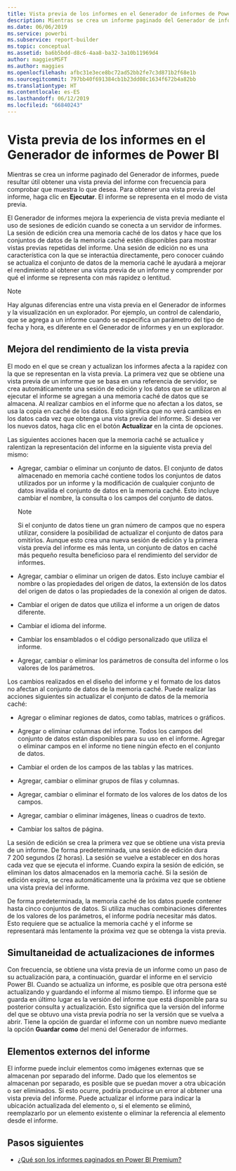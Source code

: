 ```yaml
---
title: Vista previa de los informes en el Generador de informes de Power BI
description: Mientras se crea un informe paginado del Generador de informes, puede resultar útil obtener una vista previa del informe con frecuencia para comprobar que muestra lo que desea.
ms.date: 06/06/2019
ms.service: powerbi
ms.subservice: report-builder
ms.topic: conceptual
ms.assetid: ba6b5bdd-d8c6-4aa8-ba32-3a10b11969d4
author: maggiesMSFT
ms.author: maggies
ms.openlocfilehash: afbc31e3ece8bc72ad52bb2fe7c3d871b2f68e1b
ms.sourcegitcommit: 797bb40f691384cb1b23dd08c1634f672b4a82bb
ms.translationtype: HT
ms.contentlocale: es-ES
ms.lasthandoff: 06/12/2019
ms.locfileid: "66840243"
---
```

# <a name="previewing-reports-in-power-bi-report-builder"></a>Vista previa de los informes en el Generador de informes de Power BI
  Mientras se crea un informe paginado del Generador de informes, puede resultar útil obtener una vista previa del informe con frecuencia para comprobar que muestra lo que desea. Para obtener una vista previa del informe, haga clic en **Ejecutar**. El informe se representa en el modo de vista previa.  
  
 El Generador de informes mejora la experiencia de vista previa mediante el uso de sesiones de edición cuando se conecta a un servidor de informes. La sesión de edición crea una memoria caché de los datos y hace que los conjuntos de datos de la memoria caché estén disponibles para mostrar vistas previas repetidas del informe. Una sesión de edición no es una característica con la que se interactúa directamente, pero conocer cuándo se actualiza el conjunto de datos de la memoria caché le ayudará a mejorar el rendimiento al obtener una vista previa de un informe y comprender por qué el informe se representa con más rapidez o lentitud.  

  
> [!NOTE]  
> Hay algunas diferencias entre una vista previa en el Generador de informes y la visualización en un explorador. Por ejemplo, un control de calendario, que se agrega a un informe cuando se especifica un parámetro del tipo de fecha y hora, es diferente en el Generador de informes y en un explorador. 
  
## <a name="improving-preview-performance"></a>Mejora del rendimiento de la vista previa  
 El modo en el que se crean y actualizan los informes afecta a la rapidez con la que se representan en la vista previa. La primera vez que se obtiene una vista previa de un informe que se basa en una referencia de servidor, se crea automáticamente una sesión de edición y los datos que se utilizaron al ejecutar el informe se agregan a una memoria caché de datos que se almacena. Al realizar cambios en el informe que no afectan a los datos, se usa la copia en caché de los datos. Esto significa que no verá cambios en los datos cada vez que obtenga una vista previa del informe. Si desea ver los nuevos datos, haga clic en el botón **Actualizar** en la cinta de opciones.  
  
 Las siguientes acciones hacen que la memoria caché se actualice y ralentizan la representación del informe en la siguiente vista previa del mismo:  
  
-   Agregar, cambiar o eliminar un conjunto de datos. El conjunto de datos almacenado en memoria caché contiene todos los conjuntos de datos utilizados por un informe y la modificación de cualquier conjunto de datos invalida el conjunto de datos en la memoria caché. Esto incluye cambiar el nombre, la consulta o los campos del conjunto de datos.  
  
    > [!NOTE]  
    >  Si el conjunto de datos tiene un gran número de campos que no espera utilizar, considere la posibilidad de actualizar el conjunto de datos para omitirlos. Aunque esto crea una nueva sesión de edición y la primera vista previa del informe es más lenta, un conjunto de datos en caché más pequeño resulta beneficioso para el rendimiento del servidor de informes.  
  
-   Agregar, cambiar o eliminar un origen de datos. Esto incluye cambiar el nombre o las propiedades del origen de datos, la extensión de los datos del origen de datos o las propiedades de la conexión al origen de datos.  
  
-   Cambiar el origen de datos que utiliza el informe a un origen de datos diferente.  
  
-   Cambiar el idioma del informe.  
  
-   Cambiar los ensamblados o el código personalizado que utiliza el informe.  
  
-   Agregar, cambiar o eliminar los parámetros de consulta del informe o los valores de los parámetros.  
  
 Los cambios realizados en el diseño del informe y el formato de los datos no afectan al conjunto de datos de la memoria caché. Puede realizar las acciones siguientes sin actualizar el conjunto de datos de la memoria caché:  
  
-   Agregar o eliminar regiones de datos, como tablas, matrices o gráficos.  
  
-   Agregar o eliminar columnas del informe. Todos los campos del conjunto de datos están disponibles para su uso en el informe. Agregar o eliminar campos en el informe no tiene ningún efecto en el conjunto de datos.  
  
-   Cambiar el orden de los campos de las tablas y las matrices.  
  
-   Agregar, cambiar o eliminar grupos de filas y columnas.  
  
-   Agregar, cambiar o eliminar el formato de los valores de los datos de los campos.  
  
-   Agregar, cambiar o eliminar imágenes, líneas o cuadros de texto.  
  
-   Cambiar los saltos de página.  
  
La sesión de edición se crea la primera vez que se obtiene una vista previa de un informe. De forma predeterminada, una sesión de edición dura 7 200 segundos (2 horas). La sesión se vuelve a establecer en dos horas cada vez que se ejecuta el informe. Cuando expira la sesión de edición, se eliminan los datos almacenados en la memoria caché. Si la sesión de edición expira, se crea automáticamente una la próxima vez que se obtiene una vista previa del informe.
  
De forma predeterminada, la memoria caché de los datos puede contener hasta cinco conjuntos de datos. Si utiliza muchas combinaciones diferentes de los valores de los parámetros, el informe podría necesitar más datos. Esto requiere que se actualice la memoria caché y el informe se representará más lentamente la próxima vez que se obtenga la vista previa. 
  
## <a name="concurrency-of-report-updates"></a>Simultaneidad de actualizaciones de informes  
Con frecuencia, se obtiene una vista previa de un informe como un paso de su actualización para, a continuación, guardar el informe en el servicio Power BI. Cuando se actualiza un informe, es posible que otra persona esté actualizando y guardando el informe al mismo tiempo. El informe que se guarda en último lugar es la versión del informe que está disponible para su posterior consulta y actualización. Esto significa que la versión del informe del que se obtuvo una vista previa podría no ser la versión que se vuelva a abrir. Tiene la opción de guardar el informe con un nombre nuevo mediante la opción **Guardar como** del menú del Generador de informes.  
  
## <a name="external-report-items"></a>Elementos externos del informe  
 El informe puede incluir elementos como imágenes externas que se almacenan por separado del informe. Dado que los elementos se almacenan por separado, es posible que se puedan mover a otra ubicación o ser eliminados. Si esto ocurre, podría producirse un error al obtener una vista previa del informe. Puede actualizar el informe para indicar la ubicación actualizada del elemento o, si el elemento se eliminó, reemplazarlo por un elemento existente o eliminar la referencia al elemento desde el informe.  
  
## <a name="next-steps"></a>Pasos siguientes

- [¿Qué son los informes paginados en Power BI Premium?](paginated-reports-report-builder-power-bi.md)
  

